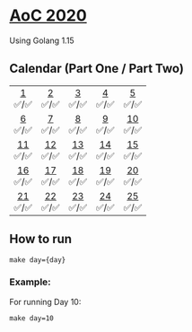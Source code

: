 # [AoC 2020](https://adventofcode.com/2020)

Using Golang 1.15

## Calendar (Part One / Part Two)

 |  |  |  |  |  |  
:-: | :-: | :-: | :-: | :-: |
[1](day01)<br>✅/✅ | [2](day02)<br>✅/✅ | [3](day03)<br>✅/✅  | [4](day04)<br>✅/✅  | [5](day05)<br>✅/✅  
[6](day06)<br>✅/✅ | [7](day07)<br>✅/✅ | [8](day08)<br>✅/✅  | [9](day09)<br>✅/✅  | [10](day10)<br>✅/✅  
[11](day11)<br>✅/✅ | [12](day12)<br>✅/✅ | [13](day13)<br>✅/✅  | [14](day14)<br>✅/✅  | [15](day15)<br>✅/✅  
[16](day16)<br>✅/✅ | [17](day17)<br>✅/✅ | [18](day18)<br>✅/✅  | [19](day19)<br>✅/✅  | [20](day20)<br>✅/✅  
[21](day21)<br>✅/✅ | [22](day22)<br>✅/✅ | [23](day23)<br>✅/✅  | [24](day24)<br>✅/✅  | [25](day25)<br>✅/✅  

## How to run
```
make day={day}
```

### Example:

For running Day 10:
```
make day=10
```
